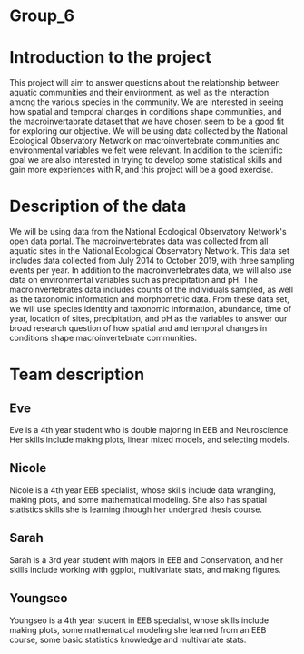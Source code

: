 # Group_6

# Introduction to the project
This project will aim to answer questions about the relationship between aquatic communities and their environment, as well as the interaction among the various species in the community. We are interested in seeing how spatial and temporal changes in conditions shape communities, and the macroinvertabrate dataset that we have chosen seem to be a good fit for exploring our objective. We will be using data collected by the National Ecological Observatory Network on macroinvertebrate communities and environmental variables we felt were relevant. In addition to the scientific goal we are also interested in trying to develop some statistical skills and gain more experiences with R, and this project will be a good exercise. 

# Description of the data
We will be using data from the National Ecological Observatory Network's open data portal. The macroinvertebrates data was collected from all aquatic sites in the National Ecological Observatory Network. This data set includes data collected from July  2014 to October 2019, with three sampling events per year. In addition to the macroinvertebrates data, we will also use data on environmental variables such as precipitation and pH. The macroinvertebrates data includes counts of the individuals sampled, as well as the taxonomic information and morphometric data. From these data set, we will use species identity and taxonomic information, abundance, time of year, location of sites, precipitation, and pH as the variables to answer our broad research question of how spatial and and temporal changes in conditions shape macroinvertebrate communities.

# Team description

## Eve
Eve is a 4th year student who is double majoring in EEB and Neuroscience. Her skills include making plots, linear mixed models, and selecting models.

## Nicole
Nicole is a 4th year EEB specialist, whose skills include data wrangling, making plots, and some mathematical modeling. She also has spatial statistics skills she is learning through her undergrad thesis course.

## Sarah
Sarah is a 3rd year student with majors in EEB and Conservation, and her skills include working with ggplot, multivariate stats, and making figures.

## Youngseo
Youngseo is a 4th year student in EEB specialist, whose skills include making plots, some mathematical modeling she learned from an EEB course, some basic statistics knowledge and multivariate stats. 
